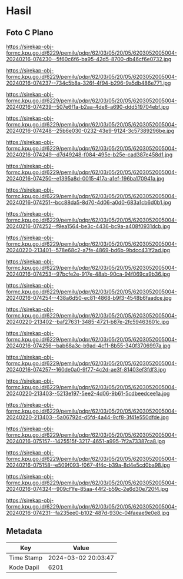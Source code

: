 # Hasil

## Foto C Plano

https://sirekap-obj-formc.kpu.go.id/6229/pemilu/pdpr/62/03/05/20/05/6203052005004-20240216-074230--5f60c6f6-ba95-42d5-8700-db46cf6e0732.jpg

https://sirekap-obj-formc.kpu.go.id/6229/pemilu/pdpr/62/03/05/20/05/6203052005004-20240216-074237--734c5b8a-326f-4f94-b296-9a5db486e771.jpg

https://sirekap-obj-formc.kpu.go.id/6229/pemilu/pdpr/62/03/05/20/05/6203052005004-20240216-074239--507e6f1a-b2aa-4de8-a690-ddd519704ebf.jpg

https://sirekap-obj-formc.kpu.go.id/6229/pemilu/pdpr/62/03/05/20/05/6203052005004-20240216-074248--25b6e030-0232-43e9-9124-3c57389296be.jpg

https://sirekap-obj-formc.kpu.go.id/6229/pemilu/pdpr/62/03/05/20/05/6203052005004-20240216-074249--d7d49248-f084-495e-b25e-cad387e458d1.jpg

https://sirekap-obj-formc.kpu.go.id/6229/pemilu/pdpr/62/03/05/20/05/6203052005004-20240216-074250--e1395a8d-0015-417a-a1ef-196ba170941a.jpg

https://sirekap-obj-formc.kpu.go.id/6229/pemilu/pdpr/62/03/05/20/05/6203052005004-20240216-074251--bcc88da5-8d70-4d06-a0d0-683a1cb6d0b1.jpg

https://sirekap-obj-formc.kpu.go.id/6229/pemilu/pdpr/62/03/05/20/05/6203052005004-20240216-074252--f9ea1564-be3c-4436-bc9a-a408f0931dcb.jpg

https://sirekap-obj-formc.kpu.go.id/6229/pemilu/pdpr/62/03/05/20/05/6203052005004-20240220-213401--578e68c2-a7fe-4869-bd6b-9bdcc431f2ad.jpg

https://sirekap-obj-formc.kpu.go.id/6229/pemilu/pdpr/62/03/05/20/05/6203052005004-20240216-074253--97bcfe2e-917e-48ab-90ca-94f069ca9b36.jpg

https://sirekap-obj-formc.kpu.go.id/6229/pemilu/pdpr/62/03/05/20/05/6203052005004-20240216-074254--438a6d50-ec81-4868-b9f3-4548b6faadce.jpg

https://sirekap-obj-formc.kpu.go.id/6229/pemilu/pdpr/62/03/05/20/05/6203052005004-20240220-213402--baf27631-3485-4721-b87e-2fc59463601c.jpg

https://sirekap-obj-formc.kpu.go.id/6229/pemilu/pdpr/62/03/05/20/05/6203052005004-20240216-074256--bab68a3c-b9ad-4cf1-8b55-340f3706997a.jpg

https://sirekap-obj-formc.kpu.go.id/6229/pemilu/pdpr/62/03/05/20/05/6203052005004-20240216-074257--160de0a0-9f77-4c2d-ae3f-81403ef3fdf3.jpg

https://sirekap-obj-formc.kpu.go.id/6229/pemilu/pdpr/62/03/05/20/05/6203052005004-20240220-213403--5213e197-5ee2-4d06-9b61-5cdbeedcee1a.jpg

https://sirekap-obj-formc.kpu.go.id/6229/pemilu/pdpr/62/03/05/20/05/6203052005004-20240220-213403--5a06792d-d5fd-4a44-9cf8-3f41e550dfde.jpg

https://sirekap-obj-formc.kpu.go.id/6229/pemilu/pdpr/62/03/05/20/05/6203052005004-20240216-075157--1425515f-3217-4651-a995-7f2a73387ca8.jpg

https://sirekap-obj-formc.kpu.go.id/6229/pemilu/pdpr/62/03/05/20/05/6203052005004-20240216-075158--e509f093-f067-4f4c-b39a-8d4e5cd0ba98.jpg

https://sirekap-obj-formc.kpu.go.id/6229/pemilu/pdpr/62/03/05/20/05/6203052005004-20240216-074324--909cf1fe-85aa-44f2-b59c-2e6d30e720f4.jpg

https://sirekap-obj-formc.kpu.go.id/6229/pemilu/pdpr/62/03/05/20/05/6203052005004-20240216-074231--fa235ee0-b102-487d-930c-04faeae9e0e8.jpg


## Metadata

| Key        | Value               |
| ---------- | ------------------- |
| Time Stamp | 2024-03-02 20:03:47 |
| Kode Dapil | 6201                |



